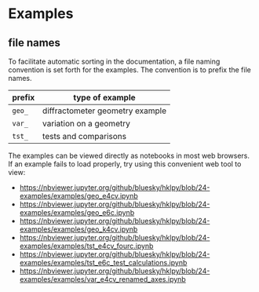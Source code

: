 # Examples

## file names

To facilitate automatic sorting in the documentation, a file naming
convention is set forth for the examples.  The convention is to prefix
the file names.

prefix   | type of example
------   | -------
``geo_`` | diffractometer geometry example
``var_`` | variation on a geometry
``tst_`` | tests and comparisons

The examples can be viewed directly as notebooks in most web browsers.  If an
example fails to load properly, try using this convenient web tool to view:

* https://nbviewer.jupyter.org/github/bluesky/hklpy/blob/24-examples/examples/geo_e4cv.ipynb
* https://nbviewer.jupyter.org/github/bluesky/hklpy/blob/24-examples/examples/geo_e6c.ipynb
* https://nbviewer.jupyter.org/github/bluesky/hklpy/blob/24-examples/examples/geo_k4cv.ipynb
* https://nbviewer.jupyter.org/github/bluesky/hklpy/blob/24-examples/examples/tst_e4cv_fourc.ipynb
* https://nbviewer.jupyter.org/github/bluesky/hklpy/blob/24-examples/examples/tst_e6c_test_calculations.ipynb
* https://nbviewer.jupyter.org/github/bluesky/hklpy/blob/24-examples/examples/var_e4cv_renamed_axes.ipynb
